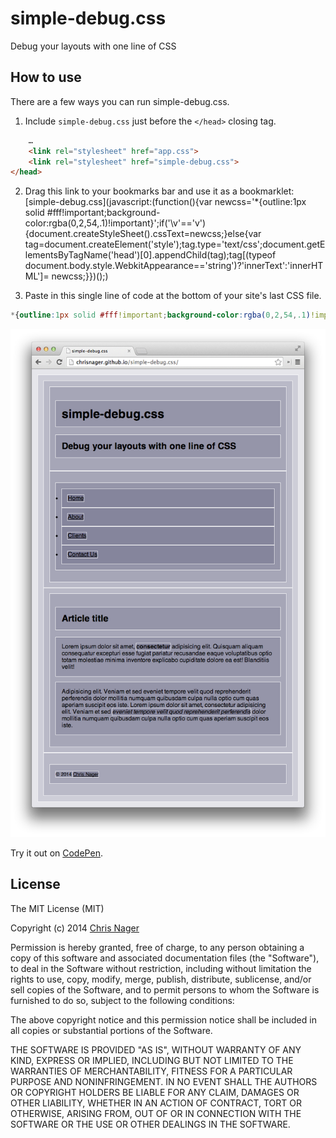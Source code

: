 # simple-debug.css

Debug your layouts with one line of CSS



## How to use

There are a few ways you can run simple-debug.css.

1. Include `simple-debug.css` just before the `</head>` closing tag.

```html
    …
    <link rel="stylesheet" href="app.css">
    <link rel="stylesheet" href="simple-debug.css">
</head>
```

2. Drag this link to your bookmarks bar and use it as a bookmarklet: [simple-debug.css](javascript:(function(){var newcss='*{outline:1px solid #fff!important;background-color:rgba(0,2,54,.1)!important}';if('\v'=='v'){document.createStyleSheet().cssText=newcss;}else{var tag=document.createElement('style');tag.type='text/css';document.getElementsByTagName('head')[0].appendChild(tag);tag[(typeof document.body.style.WebkitAppearance=='string')?'innerText':'innerHTML']= newcss;}})();)

3. Paste in this single line of code at the bottom of your site's last CSS file.

```css
*{outline:1px solid #fff!important;background-color:rgba(0,2,54,.1)!important}
```

![simple-debug.css in action](screenshot.png "simple-debug.css in action")

Try it out on [CodePen](//codepen.io/chrisnager/pen/saxeL).



## License

The MIT License (MIT)

Copyright (c) 2014 [Chris Nager](//twitter.com//chrisnager)

Permission is hereby granted, free of charge, to any person obtaining a copy
of this software and associated documentation files (the "Software"), to deal
in the Software without restriction, including without limitation the rights
to use, copy, modify, merge, publish, distribute, sublicense, and/or sell
copies of the Software, and to permit persons to whom the Software is
furnished to do so, subject to the following conditions:

The above copyright notice and this permission notice shall be included in all
copies or substantial portions of the Software.

THE SOFTWARE IS PROVIDED "AS IS", WITHOUT WARRANTY OF ANY KIND, EXPRESS OR
IMPLIED, INCLUDING BUT NOT LIMITED TO THE WARRANTIES OF MERCHANTABILITY,
FITNESS FOR A PARTICULAR PURPOSE AND NONINFRINGEMENT. IN NO EVENT SHALL THE
AUTHORS OR COPYRIGHT HOLDERS BE LIABLE FOR ANY CLAIM, DAMAGES OR OTHER
LIABILITY, WHETHER IN AN ACTION OF CONTRACT, TORT OR OTHERWISE, ARISING FROM,
OUT OF OR IN CONNECTION WITH THE SOFTWARE OR THE USE OR OTHER DEALINGS IN THE
SOFTWARE.
